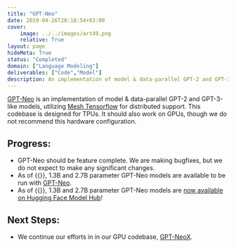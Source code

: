 ```yaml
---
title: "GPT-Neo"
date: 2019-04-26T20:18:54+03:00
cover:
    image: ../../images/art49.png
    relative: True
layout: page
hideMeta: True
status: "Completed"
domain: ["Language Modeling"]
deliverables: ["Code","Model"]
description: An implementation of model & data-parallel GPT-2 and GPT-3-like models with Mesh Tensorflow.
---
```


[GPT-Neo](https://github.com/EleutherAI/gpt-neo) is an implementation of model & data-parallel GPT-2 and GPT-3-like models, utilizing [Mesh Tensorflow](https://github.com/tensorflow/mesh) for distributed support. This codebase is designed for TPUs. It should also work on GPUs, though we do not recommend this hardware configuration.

## Progress:
- GPT-Neo should be feature complete. We are making bugfixes, but we do not expect to make any significant changes. 
- As of {{<date year="2021" month="03" day="21">}}, 1.3B and 2.7B parameter GPT-Neo models are available to be run with [GPT-Neo](https://github.com/EleutherAI/gpt-neo).
- As of {{<date year="2021" month="03" day="31">}}, 1.3B and 2.7B parameter GPT-Neo models are [now available on Hugging Face Model Hub](https://huggingface.co/EleutherAI)!


## Next Steps:
- We continue our efforts in in our GPU codebase, [GPT-NeoX](/projects/gpt-neox/).

